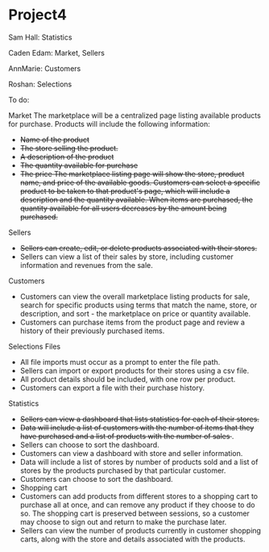 # Project4


Sam Hall: Statistics

Caden Edam: Market, Sellers

AnnMarie: Customers

Roshan: Selections

To do:

Market
The marketplace will be a centralized page listing available products for purchase. 
Products will include the following information: 
- <s>Name of the product
- The store selling the product. 
- A description of the product
- The quantity available for purchase
- The price
The marketplace listing page will show the store, product name, and price of the available goods. Customers can select a specific product to be taken to that product's page, which will include a description and the quantity available. 
When items are purchased, the quantity available for all users decreases by the amount being purchased. </s>

Sellers
- <s>Sellers can create, edit, or delete products associated with their stores. </s>
- Sellers can view a list of their sales by store, including customer information and revenues from the sale. 

Customers
- Customers can view the overall marketplace listing products for sale, search for specific products using terms that match the name, store, or description, and sort - the marketplace on price or quantity available. 
- Customers can purchase items from the product page and review a history of their previously purchased items. 

Selections
Files
- All file imports must occur as a prompt to enter the file path.  
- Sellers can import or export products for their stores using a csv file. 
- All product details should be included, with one row per product. 
- Customers can export a file with their purchase history.

Statistics
- <s> Sellers can view a dashboard that lists statistics for each of their stores.
- Data will include a list of customers with the number of items that they have purchased and a list of products with the number of sales </s>. 
- Sellers can choose to sort the dashboard.
- Customers can view a dashboard with store and seller information.
- Data will include a list of stores by number of products sold and a list of stores by the products purchased by that particular customer. 
- Customers can choose to sort the dashboard.
- Shopping cart
- Customers can add products from different stores to a shopping cart to purchase all at once, and can remove any product if they choose to do so. The shopping cart is preserved between sessions, so a customer may choose to sign out and return to make the purchase later.  
- Sellers can view the number of products currently in customer shopping carts, along with the store and details associated with the products. 
